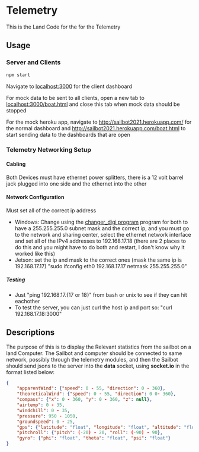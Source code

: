 # Telemetry

This is the Land Code for the for the Telemetry

## Usage

### Server and Clients
```bash
npm start
```
Navigate to [localhost:3000](http://localhost:3000) for the client dashboard

For mock data to be sent to all clients, open a new tab to [localhost:3000/boat.html](http://localhost:3000/boat.html) and close this tab when mock data should be stopped

For the mock heroku app, navigate to http://sailbot2021.herokuapp.com/ for the normal dashboard and http://sailbot2021.herokuapp.com/boat.html to start sending data to the dashboards that are open

### Telemetry Networking Setup
#### Cabling
Both Devices must have ethernet power splitters, there is a 12 volt barrel jack plugged into one side and the ethernet into the other

#### Network Configuration
Must set all of the correct ip address
- Windows: Change using the [changer_digi program](http://ftp1.digi.com/support/utilities/changer_digi.zip) program for both to have a 255.255.255.0 subnet mask and the correct ip, and you must go to the network and sharing center, select the ethernet network interface and set all of the IPv4 addresses to 192.168.17.18 (there are 2 places to do this and you might have to do both and restart, I don't know why it worked like this)
- Jetson: set the ip and mask to the correct ones (mask the same ip is 192.168.17.17) "sudo ifconfig eth0 192.168.17.17 netmask 255.255.255.0"

##### Testing
- Just "ping 192.168.17.{17 or 18}" from bash or unix to see if they can hit eachother
- To test the server, you can just curl the host ip and port so: "curl 192.168.17.18:3000"


## Descriptions

The purpose of this is to display the Relevant statistics from the sailbot on a land Computer. The Sailbot and computer should be connected to same network, possibly through the telemetry modules, and then the Sailbot should send jsons to the server into the **data** socket, using **socket.io** in the format listed below:
```json
{
	"apparentWind": {"speed": 0 - 55, "direction": 0 - 360},
	"theoreticalWind": {"speed": 0 - 55, "direction": 0 0- 360},
	"compass": {"x": 0 - 360, "y": 0 - 360, "z": null}, 
	"airtemp": 0 - 35,
	"windchill": 0 - 35,
	"pressure": 950 - 1050,
	"groundspeed": 0 - 25,
	"gps": {"latitude": "float", "longitude": "float", "altitude": "float"},
	"pitchroll": {"pitch": (-20) - 20, "roll": (-90) - 90},
	"gyro": {"phi": "float", "theta": "float", "psi": "float"}
}
```



